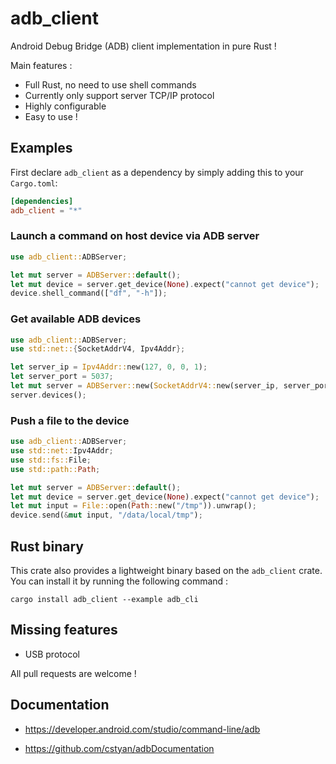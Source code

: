 # adb_client

Android Debug Bridge (ADB) client implementation in pure Rust !

Main features :

- Full Rust, no need to use shell commands
- Currently only support server TCP/IP protocol
- Highly configurable
- Easy to use !

## Examples

First declare `adb_client` as a dependency by simply adding this to your `Cargo.toml`:

```toml
[dependencies]
adb_client = "*"
```

### Launch a command on host device via ADB server

```rust
use adb_client::ADBServer;

let mut server = ADBServer::default();
let mut device = server.get_device(None).expect("cannot get device");
device.shell_command(["df", "-h"]);
```

### Get available ADB devices

```rust
use adb_client::ADBServer;
use std::net::{SocketAddrV4, Ipv4Addr};

let server_ip = Ipv4Addr::new(127, 0, 0, 1);
let server_port = 5037;
let mut server = ADBServer::new(SocketAddrV4::new(server_ip, server_port));
server.devices();
```

### Push a file to the device

```rust
use adb_client::ADBServer;
use std::net::Ipv4Addr;
use std::fs::File;
use std::path::Path;

let mut server = ADBServer::default();
let mut device = server.get_device(None).expect("cannot get device");
let mut input = File::open(Path::new("/tmp")).unwrap();
device.send(&mut input, "/data/local/tmp");
```

## Rust binary

This crate also provides a lightweight binary based on the `adb_client` crate. You can install it by running the following command :

```shell
cargo install adb_client --example adb_cli 
```

## Missing features

- USB protocol

All pull requests are welcome !

## Documentation

- <https://developer.android.com/studio/command-line/adb>

- <https://github.com/cstyan/adbDocumentation>
